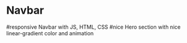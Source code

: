 # Navbar
#responsive Navbar with JS, HTML, CSS
#nice Hero section with nice linear-gradient color and animation
